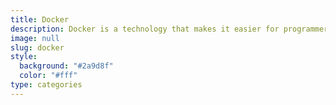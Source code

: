```yaml
---
title: Docker
description: Docker is a technology that makes it easier for programmers to create, share, and run modern programs. Docker takes away the painstaking process of setting up your environment, so you can concentrate on the programming.
image: null
slug: docker
style:
  background: "#2a9d8f"
  color: "#fff"
type: categories
---
```

